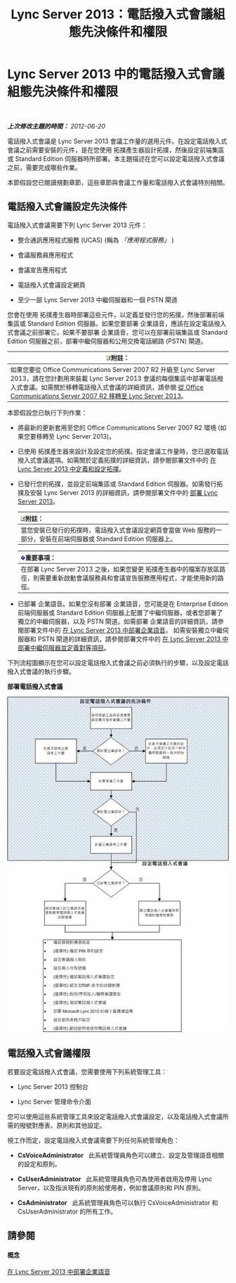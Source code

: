 ﻿---
title: Lync Server 2013：電話撥入式會議組態先決條件和權限
TOCTitle: 電話撥入式會議組態先決條件和權限
ms:assetid: b3b251e5-78ac-44a2-8c36-2a061c9b2314
ms:mtpsurl: https://technet.microsoft.com/zh-tw/library/Gg412865(v=OCS.15)
ms:contentKeyID: 49292057
ms.date: 08/24/2015
mtps_version: v=OCS.15
ms.translationtype: HT
---

# Lync Server 2013 中的電話撥入式會議組態先決條件和權限

 

_**上次修改主題的時間：** 2012-06-20_

電話撥入式會議是 Lync Server 2013 會議工作量的選用元件。在設定電話撥入式會議之前需要安裝的元件，是在您使用 拓撲產生器設計拓撲，然後設定前端集區或 Standard Edition 伺服器時所部署。本主題描述在您可以設定電話撥入式會議之前，需要完成哪些作業。

本節假設您已閱讀規劃章節，這些章節與會議工作量和電話撥入式會議特別相關。

## 電話撥入式會議設定先決條件

電話撥入式會議需要下列 Lync Server 2013 元件：

  - 整合通訊應用程式服務 (UCAS) (稱為 *「應用程式服務」* )

  - 會議服務員應用程式

  - 會議宣告應用程式

  - 電話撥入式會議設定網頁

  - 至少一部 Lync Server 2013 中繼伺服器和一個 PSTN 閘道

您會在使用 拓撲產生器時部署這些元件，以定義並發行您的拓撲，然後部署前端集區或 Standard Edition 伺服器。如果您要部署 企業語音，應該在設定電話撥入式會議之前部署它。如果不要部署 企業語音，您可以在部署前端集區或 Standard Edition 伺服器之前，部署中繼伺服器和公用交換電話網路 (PSTN) 閘道。

<table>
<thead>
<tr class="header">
<th><img src="images/Gg398811.note(OCS.15).gif" title="note" alt="note" />附註：</th>
</tr>
</thead>
<tbody>
<tr class="odd">
<td>如果您要從 Office Communications Server 2007 R2 升級至 Lync Server 2013，請在您計劃用來裝載 Lync Server 2013 會議的每個集區中部署電話撥入式會議。如需關於移轉電話撥入式會議的詳細資訊，請參閱 <a href="migration-from-office-communications-server-2007-r2-to-lync-server-2013.md">從 Office Communications Server 2007 R2 移轉至 Lync Server 2013</a>。</td>
</tr>
</tbody>
</table>


本節假設您已執行下列作業：

  - 將最新的更新套用至您的 Office Communications Server 2007 R2 環境 (如果您要移轉至 Lync Server 2013)。

  - 已使用 拓撲產生器來設計及設定您的拓撲。指定會議工作量時，您已選取電話撥入式會議選項。如需關於定義拓撲的詳細資訊，請參閱部署文件中的 [在 Lync Server 2013 中定義和設定拓撲](lync-server-2013-defining-and-configuring-the-topology.md)。

  - 已發行您的拓撲，並設定前端集區或 Standard Edition 伺服器。如需發行拓撲及安裝 Lync Server 2013 的詳細資訊，請參閱部署文件中的 [部署 Lync Server 2013](lync-server-2013-deploying-lync-server.md)。
    
    <table>
    <thead>
    <tr class="header">
    <th><img src="images/Gg398811.note(OCS.15).gif" title="note" alt="note" />附註：</th>
    </tr>
    </thead>
    <tbody>
    <tr class="odd">
    <td>當您安裝已發行的拓撲時，電話撥入式會議設定網頁會當做 Web 服務的一部分，安裝在前端伺服器或 Standard Edition 伺服器上。</td>
    </tr>
    </tbody>
    </table>
    
    <table>
    <thead>
    <tr class="header">
    <th><img src="images/Gg412908.important(OCS.15).gif" title="important" alt="important" />重要事項：</th>
    </tr>
    </thead>
    <tbody>
    <tr class="odd">
    <td>在部署 Lync Server 2013 之後，如果您變更 拓撲產生器中的檔案存放區路徑，則需要重新啟動會議服務員和會議宣告服務應用程式，才能使用新的路徑。</td>
    </tr>
    </tbody>
    </table>


  - 已部署 企業語音。如果您沒有部署 企業語音，您可能是在 Enterprise Edition 前端伺服器或 Standard Edition 伺服器上配置了中繼伺服器，或者您部署了獨立的中繼伺服器，以及 PSTN 閘道。如需部署 企業語音的詳細資訊，請參閱部署文件中的 [在 Lync Server 2013 中部署企業語音](lync-server-2013-deploying-enterprise-voice.md)。 如需安裝獨立中繼伺服器和 PSTN 閘道的詳細資訊，請參閱部署文件中的 [在 Lync Server 2013 中部署中繼伺服器並定義對等項目](lync-server-2013-deploying-mediation-servers-and-defining-peers.md)。

下列流程圖顯示在您可以設定電話撥入式會議之前必須執行的步驟，以及設定電話撥入式會議的執行步驟。

**部署電話撥入式會議**

![電話撥入式會議部署流程圖](images/Gg412865.fde8c246-b5ed-4323-a6e7-af1983a5ec86(OCS.15).jpg "電話撥入式會議部署流程圖")

## 電話撥入式會議權限

若要設定電話撥入式會議，您需要使用下列系統管理工具：

  - Lync Server 2013 控制台

  - Lync Server 管理命令介面

您可以使用這些系統管理工具來設定電話撥入式會議設定，以及電話撥入式會議所需的撥號對應表、原則和其他設定。

視工作而定，設定電話撥入式會議需要下列任何系統管理角色：

  - **CsVoiceAdministrator**   此系統管理員角色可以建立、設定及管理語音相關的設定和原則。

  - **CsUserAdministrator**   此系統管理員角色可為使用者啟用及停用 Lync Server，以及指派現有的原則給使用者，例如會議原則和 PIN 原則。

  - **CsAdministrator**   此系統管理員角色可以執行 CsVoiceAdministrator 和 CsUserAdministrator 的所有工作。

## 請參閱

#### 概念

[在 Lync Server 2013 中部署企業語音](lync-server-2013-deploying-enterprise-voice.md)


